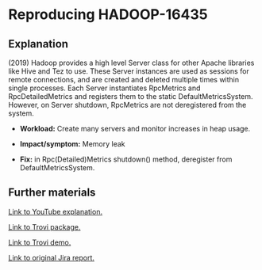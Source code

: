 # Reproducing HADOOP-16435

## Explanation

(2019) Hadoop provides a high level Server class for other Apache libraries like Hive and Tez to use. These Server instances are used as sessions for remote connections, and are created and deleted multiple times within single processes. Each Server instantiates RpcMetrics and RpcDetailedMetrics and registers them to the static DefaultMetricsSystem. However, on Server shutdown, RpcMetrics are not deregistered from the system.

- **Workload:** Create many servers and monitor increases in heap usage.

- **Impact/symptom:** Memory leak

- **Fix:** in Rpc(Detailed)Metrics shutdown() method, deregister from DefaultMetricsSystem.

## Further materials

[Link to YouTube explanation.](https://youtu.be/Os8tEE-gDlY)

[Link to Trovi package.](https://www.chameleoncloud.org/experiment/share/87417dd3-c55a-4081-8a3e-07c421846c68)

[Link to Trovi demo.](https://youtu.be/zyn6EioK3vY)

[Link to original Jira report.](https://issues.apache.org/jira/browse/HADOOP-16435)
